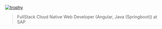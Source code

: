 [![trophy](https://github-profile-trophy.vercel.app/?username=viralcodex&theme=onedark)](https://github.com/ryo-ma/github-profile-trophy)

> FullStack Cloud Native Web Developer (Angular, Java (Springboot)) at SAP
